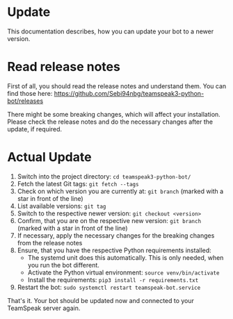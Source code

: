 # Update

This documentation describes, how you can update your bot to a newer version.

# Read release notes

First of all, you should read the release notes and understand them. You can find those here: https://github.com/Sebi94nbg/teamspeak3-python-bot/releases

There might be some breaking changes, which will affect your installation. Please check the release notes and do the necessary changes after the update, if required.

# Actual Update

1. Switch into the project directory: `cd teamspeak3-python-bot/`
2. Fetch the latest Git tags: `git fetch --tags`
3. Check on which version you are currently at: `git branch` (marked with a star in front of the line)
4. List available versions: `git tag`
5. Switch to the respective newer version: `git checkout <version>`
6. Confirm, that you are on the respective new version: `git branch` (marked with a star in front of the line)
7. If necessary, apply the necessary changes for the breaking changes from the release notes
8. Ensure, that you have the respective Python requirements installed:
   - The systemd unit does this automatically. This is only needed, when you run the bot different.
   - Activate the Python virtual environment: `source venv/bin/activate`
   - Install the requirements: `pip3 install -r requirements.txt`
9. Restart the bot: `sudo systemctl restart teamspeak-bot.service` 

That's it. Your bot should be updated now and connected to your TeamSpeak server again.
